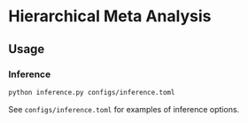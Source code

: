 # Hierarchical Meta Analysis

## Usage

### Inference

```bash
python inference.py configs/inference.toml
```

See `configs/inference.toml` for examples of inference options.
